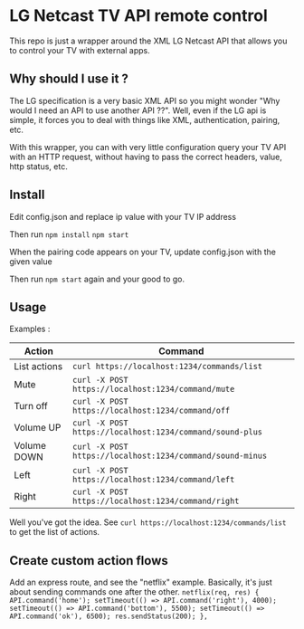 LG Netcast TV API remote control
===============================

This repo is just a wrapper around the XML LG Netcast API that allows you to control your TV with external apps.

Why should I use it ?
---------------------

The LG specification is a very basic XML API so you might wonder "Why would I need an API to use another API ??".
Well, even if the LG api is simple, it forces you to deal with things like XML, authentication, pairing, etc.

With this wrapper, you can with very little configuration query your TV API with an HTTP request, without having to pass the correct headers, value, http status, etc.


Install
------

Edit config.json and replace ip value with your TV IP address

Then run
`npm install`
`npm start`

When the pairing code appears on your TV, update config.json with the given value

Then run `npm start` again and your good to go.

Usage
-----

Examples :

| Action  | Command |
| ------------- | ------------- |
| List actions  | `curl https://localhost:1234/commands/list`  |
| Mute  | `curl -X POST https://localhost:1234/command/mute`  |
| Turn off  | `curl -X POST https://localhost:1234/command/off`  |
| Volume UP  | `curl -X POST https://localhost:1234/command/sound-plus`  |
| Volume DOWN  | `curl -X POST https://localhost:1234/command/sound-minus`  |
| Left  | `curl -X POST https://localhost:1234/command/left`  |
| Right  | `curl -X POST https://localhost:1234/command/right`  |

Well you've got the idea. See `curl https://localhost:1234/commands/list` to get the list of actions.


Create custom action flows
-------------------------

Add an express route, and see the "netflix" example.
Basically, it's just about sending commands one after the other.
`
netflix(req, res) {
  API.command('home');
  setTimeout(() => API.command('right'), 4000);
  setTimeout(() => API.command('bottom'), 5500);
  setTimeout(() => API.command('ok'), 6500);
  res.sendStatus(200);
},
`
